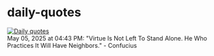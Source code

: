 # daily-quotes
[![Daily quotes](https://github.com/ceepu8/daily-quotes/actions/workflows/daily-quote.yml/badge.svg)](https://github.com/ceepu8/daily-quotes/actions/workflows/daily-quote.yml)<br/>
May 05, 2025 at 04:43 PM: "Virtue Is Not Left To Stand Alone. He Who Practices It Will Have Neighbors." - Confucius
